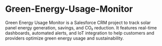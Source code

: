 # Green-Energy-Usage-Monitor
Green Energy Usage Monitor is a Salesforce CRM project to track solar panel energy generation, savings, and CO₂ reduction. It features real-time dashboards, automated alerts, and IoT integration to help customers and providers optimize green energy usage and sustainability.
